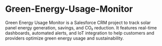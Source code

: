 # Green-Energy-Usage-Monitor
Green Energy Usage Monitor is a Salesforce CRM project to track solar panel energy generation, savings, and CO₂ reduction. It features real-time dashboards, automated alerts, and IoT integration to help customers and providers optimize green energy usage and sustainability.
